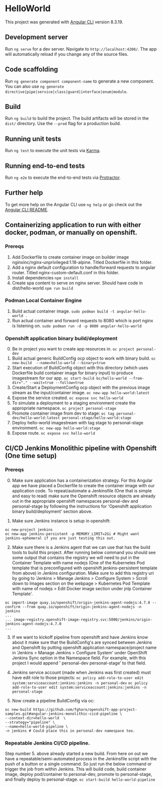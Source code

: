 # HelloWorld

This project was generated with [Angular CLI](https://github.com/angular/angular-cli) version 8.3.19.

## Development server

Run `ng serve` for a dev server. Navigate to `http://localhost:4200/`. The app will automatically reload if you change any of the source files.

## Code scaffolding

Run `ng generate component component-name` to generate a new component. You can also use `ng generate directive|pipe|service|class|guard|interface|enum|module`.

## Build

Run `ng build` to build the project. The build artifacts will be stored in the `dist/` directory. Use the `--prod` flag for a production build.

## Running unit tests

Run `ng test` to execute the unit tests via [Karma](https://karma-runner.github.io).

## Running end-to-end tests

Run `ng e2e` to execute the end-to-end tests via [Protractor](http://www.protractortest.org/).

## Further help

To get more help on the Angular CLI use `ng help` or go check out the [Angular CLI README](https://github.com/angular/angular-cli/blob/master/README.md).



## Containerizing application to run with either docker, podman, or manually on openshift.
### Prereqs
1. Add Dockerfile to create container image on builder image nginxinc/nginx-unprivileged:1.18-alpine. Titled Dockerfile in this folder.
2. Add a nginx default configuration to handle/forward requests to angular router. Titled nginx-custom-default.conf in this folder.
3. Install dependencies
`npm install`
4. Create spa content to serve on nginx server. Should have code in dist/hello-world
`npm run build`

### Podman Local Container Engine
1. Build actual container image.
`sudo podman build -t angular-hello-world .`
2. Run actual container and forward requests to 8080 which is port nginx is listening on.
`sudo podman run -d -p 8080 angular-hello-world`


### Openshift application binary build/deployment
0. Be in project you want to create app resources in.
`oc project personal-dev`
1. Build actual generic BuildConfig ocp object to work with binary build.
`oc new-build  --name=hello-world --binary=true`
2. Start execution of BuildConfig object with this directory (which uses Dockerfile build container image for binary input) to produce imagestream for our app.
`oc start-build bc/hello-world --from-dir="." --wait=true --follow=true`
3. Create/Start a DeploymentConfig ocp object with the previous image stream as the input/container image.
`oc new-app hello-world:latest`
4. Expose the service created.
`oc expose svc hello-world`
5. To simulate a deployment to a staging environment create the appropriate namespace.
`oc project personal-stage`
6. Promote container image from dev to stage:
`oc tag personal-dev/hello-world:latest personal-stage/hello-world:stage`
7. Deploy hello-world imagestream with tag stage to personal-stage environment.
`oc new-app hello-world:stage`
8. Expose route.
`oc expose svc hello-world`


## CI/CD Jenkins Monolithic pipeline with Openshift (One time setup)
### Prereqs
0. Make sure application has a containerization strategy. For this Angular app we have placed a Dockerfile
to create the container image with our application code. To repeat/automate a Jenkinsfile (One that is simple
and easy to read) make sure the Openshift resource objects are already out in the appropriate openshift namespaces
personal-dev and personal-stage by following the instructions for 'Openshift application binary build/deployment' section
above.

1. Make sure Jenkins instance is setup in openshift:
```
oc new-project jenkins
oc new-app jenkins-persistent -p MEMORY_LIMIT=2Gi # Might want jenkins-ephemeral if you are just testing this out.
```

2. Make sure there is a Jenkins agent that we can use that has the build tools to build this project. After running below command you should
see some output that contains the registry we will need to put in the Container Template with name nodejs (One of the Kubernetes Pod template
that is preconfigured with openshift jenkins-persistent template from above) in Jenkins configuration. Make sure to add this registry uri
by going to 'Jenkins > Manage Jenkins > Configure System > Scroll down to Images section on the webpage > Kubernetes Pod Template with name of
nodejs > Edit Docker image section under jnlp Container Template'.
```
oc import-image quay.io/openshift/origin-jenkins-agent-nodejs:4.7.0 --confirm --from quay.io/openshift/origin-jenkins-agent-nodejs -n jenkins
...
... image-registry.openshift-image-registry.svc:5000/jenkins/origin-jenkins-agent-nodejs:4.7.0
...
```

3. If we want to kickoff pipeline from openshift and have Jenkins know about it make sure that the BuildConfig's are synced between Jenkins and
Openshift by putting openshift application namespace/project name in 'Jenkins > Manage Jenkins > Configure System' under
OpenShift Jenkins Sync option in the Namespace field. For example, with this project I would append ' personal-dev personal-stage' to that field.

4. Jenkins service account (made when Jenkins was first created) must have edit role to those projects:
`oc policy add-role-to-user edit system:serviceaccount:jenkins:jenkins -n personal-dev`
`oc policy add-role-to-user edit system:serviceaccount:jenkins:jenkins -n personal-stage`

5. Now create a pipeline BuildConfig via oc:
```
oc new-build https://github.com/fgharo/openshift-app-project-samples.git#angular-jenkins-monolithic-cicd-pipeline \
--context-dir=hello-world  \
--strategy="pipeline" \
--name=hello-world-pipeline \
-n jenkins # Could place this in personal-dev namespace too.
```
### Repeatable Jenkins CI/CD pipeline.

Step number 5. above already started a new build. From here on out we have a repeatable/semi-automated process in the Jenkinsfile script with the push
of a button or a single command. So just run the below command or trigger the job from within Jenkins. This will build code, build container image, deploy pod/container to
personal-dev, promote to personal-stage, and finally deploy to personal-stage.
`oc start-build hello-world-pipeline`
